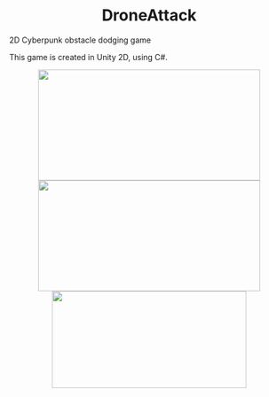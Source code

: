 <h1 align='center'>
DroneAttack
</h1>

2D Cyberpunk obstacle dodging game

This game is created in Unity 2D, using C#.

<div class='container'align='center'>
<img src="https://github.com/ctrl-alt-caleb/DroneAttack/blob/master/DAScreenshot1.png" width="400" height="200">
<img src="https://github.com/ctrl-alt-caleb/DroneAttack/blob/master/DAScreenshot2.png" width="400" height="200">
</div>

<div class='container'align='center'>
<img src="https://github.com/ctrl-alt-caleb/DroneAttack/blob/master/DroneAttackAndroid.gif" width="350" height="175">
</div>







